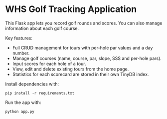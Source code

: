 # WHS Golf Tracking Application

This Flask app lets you record golf rounds and scores.
You can also manage information about each golf course.

Key features:
- Full CRUD management for tours with per-hole par values and a day number.
- Manage golf courses (name, course, par, slope, SSS and per-hole pars).
- Input scores for each hole of a tour.
- View, edit and delete existing tours from the home page.
- Statistics for each scorecard are stored in their own TinyDB index.

Install dependencies with:
```
pip install -r requirements.txt
```

Run the app with:
```
python app.py
```
